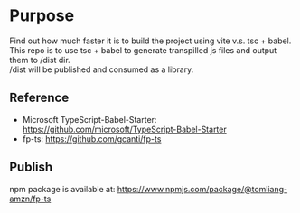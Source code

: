 # Purpose
Find out how much faster it is to build the project using vite v.s. tsc + babel.  
This repo is to use tsc + babel to generate transpilled js files and output them to /dist 
dir.  
/dist will be published and consumed as a library.

## Reference
* Microsoft TypeScript-Babel-Starter: https://github.com/microsoft/TypeScript-Babel-Starter
* fp-ts: https://github.com/gcanti/fp-ts

## Publish
npm package is available at: https://www.npmjs.com/package/@tomliang-amzn/fp-ts